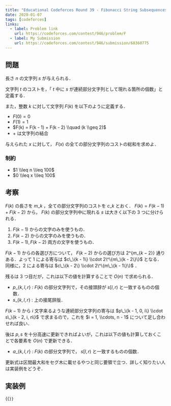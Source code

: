 ```yaml
---
title: "Educational Codeforces Round 39 - Fibonacci String Subsequences"
date: 2020-01-07
tags: [codeforces]
links:
  - label: Problem link
    url: https://codeforces.com/contest/946/problem/F
  - label: My Submission
    url: https://codeforces.com/contest/946/submission/68360775
---
```


## 問題

長さ $n$ の文字列 $s$ が与えられる．

文字列 $t$ のコストを，「 $t$ 中に $s$ が連続部分文字列として現れる箇所の個数」と定義する．

また，整数 $k$ に対して文字列 $F(k)$ を以下のように定義する．

- $F(0) = 0$
- $F(1) = 1$
- $F(k) = F(k - 1) + F(k - 2) \\quad (k \\geq 2)$
- $+$ は文字列の結合

与えられた $x$ に対して， $F(x)$ の全ての部分文字列のコストの総和を求めよ．

### 制約

- $1 \\leq n \\leq 100$
- $0 \\leq x \\leq 100$

## 考察

$F(k)$ の長さを $m\_k$ ，全ての部分文字列のコストを $c\_k$ とおく．
$F(k) = F(k - 1) + F(k - 2)$ から， $F(k)$ の部分文字列中に現れる $s$ は大きく以下の 3 つに分けられる．

1.  $F(k - 1)$ からの文字のみを使うもの．
2.  $F(k - 2)$ からの文字のみを使うもの．
3.  $F(k - 1), F(k - 2)$ 両方の文字を使うもの．

$F(k - 1)$ からの各選び方について， $F(k - 2)$ からの選び方は $2\^\{m\_\{k - 2\}\}$ 通りある．よって 1 による寄与は $c\_\{k - 1\} \\cdot 2\^\{m\_\{k - 2\}\}$ となる．同様に，2 による寄与は $c\_\{k - 2\} \\cdot 2\^\{m\_\{k - 1\}\}$ ．

残るは 3 つ目だが，これは以下の値を計算することで $O(n)$ で求められる．

- $p\_\{k, l, r\}$ : $F(k)$ の部分文字列で，その接頭辞が $s[l, r)$ と一致するものの個数．
- $s\_\{k, l, r\}$ : 上の接尾辞版．

$F(k - 1)$ から $i$ 文字来るような連続部分文字列の寄与は $p\_\{k - 1, 0, i\} \\cdot s\_\{k - 2, i, n\}$ で求まるので，これを $i = 1, \\cdots, n - 1$ について足し合わせれば良い．

後は $p, s$ を十分高速に更新できればよいが，これは以下の値も計算しておくことで各要素を $O(n)$ で更新できる．

- $a\_\{k, l, r\}$ : $F(k)$ の部分文字列で， $s[l, r)$ と一致するものの個数．

更新式は区間最大和をセグ木に載せるやつと同じ要領で立つ．詳しく知りたい人は実装例をどうぞ．

## 実装例

{{<code file="0.cpp" language="cpp">}}
